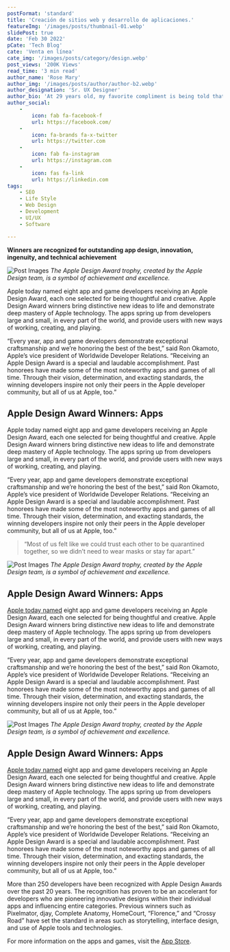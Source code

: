 ```yaml
---
postFormat: 'standard'
title: 'Creación de sitios web y desarrollo de aplicaciones.'
featureImg: '/images/posts/thumbnail-01.webp'
slidePost: true
date: 'Feb 30 2022'
pCate: 'Tech Blog'
cate: 'Venta en línea'
cate_img: '/images/posts/category/design.webp'
post_views: '200K Views'
read_time: '3 min read'
author_name: 'Rose Mary'
author_img: '/images/posts/author/author-b2.webp'
author_designation: 'Sr. UX Designer'
author_bio: 'At 29 years old, my favorite compliment is being told that I look like my mom. Seeing myself in her image, like this daughter up top, makes me so proud of how far I’ve come, and so thankful for where I come from.'
author_social:
    -
        icon: fab fa-facebook-f
        url: https://facebook.com/
    -
        icon: fa-brands fa-x-twitter
        url: https://twitter.com
    -
        icon: fab fa-instagram
        url: https://instagram.com
    - 
        icon: fas fa-link
        url: https://linkedin.com
tags: 
    - SEO
    - Life Style
    - Web Design
    - Development
    - UI/UX
    - Software

---
```


**Winners are recognized for outstanding app design, innovation, ingenuity, and technical achievement**

![Post Images](/images/post-single/post-single-02.webp)
*The Apple Design Award trophy, created by the Apple Design team, is a symbol of achievement and excellence.*

Apple today named eight app and game developers receiving an Apple Design Award, each one selected for being thoughtful and creative. Apple Design Award winners bring distinctive new ideas to life and demonstrate deep mastery of Apple technology. The apps spring up from developers large and small, in every part of the world, and provide users with new ways of working, creating, and playing.

“Every year, app and game developers demonstrate exceptional craftsmanship and we’re honoring the best of the best,” said Ron Okamoto, Apple’s vice president of Worldwide Developer Relations. “Receiving an Apple Design Award is a special and laudable accomplishment. Past honorees have made some of the most noteworthy apps and games of all time. Through their vision, determination, and exacting standards, the winning developers inspire not only their peers in the Apple developer community, but all of us at Apple, too.”

## Apple Design Award Winners: Apps

Apple today named eight app and game developers receiving an Apple Design Award, each one selected for being thoughtful and creative. Apple Design Award winners bring distinctive new ideas to life and demonstrate deep mastery of Apple technology. The apps spring up from developers large and small, in every part of the world, and provide users with new ways of working, creating, and playing.

“Every year, app and game developers demonstrate exceptional craftsmanship and we’re honoring the best of the best,” said Ron Okamoto, Apple’s vice president of Worldwide Developer Relations. “Receiving an Apple Design Award is a special and laudable accomplishment. Past honorees have made some of the most noteworthy apps and games of all time. Through their vision, determination, and exacting standards, the winning developers inspire not only their peers in the Apple developer community, but all of us at Apple, too.”

> “Most of us felt like we could trust each other to be quarantined together, so we didn’t need to wear masks or stay far apart.”

![Post Images](/images/post-single/post-single-03.webp)
*The Apple Design Award trophy, created by the Apple Design team, is a symbol of achievement and excellence.*

## Apple Design Award Winners: Apps

[Apple today named](#) eight app and game developers receiving an Apple Design Award, each one selected for being thoughtful and creative. Apple Design Award winners bring distinctive new ideas to life and demonstrate deep mastery of Apple technology. The apps spring up from developers large and small, in every part of the world, and provide users with new ways of working, creating, and playing.

“Every year, app and game developers demonstrate exceptional craftsmanship and we’re honoring the best of the best,” said Ron Okamoto, Apple’s vice president of Worldwide Developer Relations. “Receiving an Apple Design Award is a special and laudable accomplishment. Past honorees have made some of the most noteworthy apps and games of all time. Through their vision, determination, and exacting standards, the winning developers inspire not only their peers in the Apple developer community, but all of us at Apple, too.”

![Post Images](/images/post-single/post-single-04.webp)
*The Apple Design Award trophy, created by the Apple Design team, is a symbol of achievement and excellence.*

## Apple Design Award Winners: Apps

[Apple today named](#) eight app and game developers receiving an Apple Design Award, each one selected for being thoughtful and creative. Apple Design Award winners bring distinctive new ideas to life and demonstrate deep mastery of Apple technology. The apps spring up from developers large and small, in every part of the world, and provide users with new ways of working, creating, and playing.

“Every year, app and game developers demonstrate exceptional craftsmanship and we’re honoring the best of the best,” said Ron Okamoto, Apple’s vice president of Worldwide Developer Relations. “Receiving an Apple Design Award is a special and laudable accomplishment. Past honorees have made some of the most noteworthy apps and games of all time. Through their vision, determination, and exacting standards, the winning developers inspire not only their peers in the Apple developer community, but all of us at Apple, too.”

More than 250 developers have been recognized with Apple Design Awards over the past 20 years. The recognition has proven to be an accelerant for developers who are pioneering innovative designs within their individual apps and influencing entire categories. Previous winners such as Pixelmator, djay, Complete Anatomy, HomeCourt, “Florence,” and “Crossy Road” have set the standard in areas such as storytelling, interface design, and use of Apple tools and technologies.

For more information on the apps and games, visit the [App Store](#).


